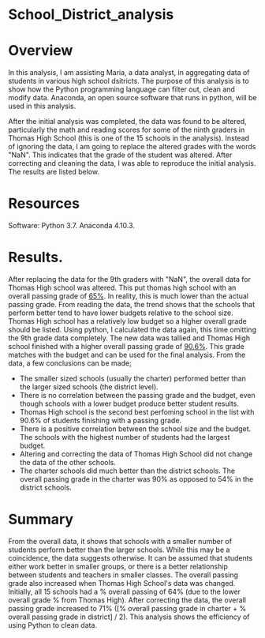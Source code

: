 # School_District_analysis

# Overview
In this analysis, I am assisting Maria, a data analyst, in aggregating data of students in various high school dsitricts. The purpose of this analysis is to show how the Python programming language can filter out, clean and modify data. Anaconda, an open source software that runs in python, will be used in this analysis.

After the initial analysis was completed, the data was found to be altered, particularly the math and reading scores for some of the ninth graders in Thomas High School (this is one of the 15 schools in the analysis). Instead of ignoring the data, I am going to replace the altered grades with the words "NaN". This indicates that the grade of the student was altered. After correcting and cleaning the data, I was able to reproduce the initial analysis. The results are listed below.

# Resources
Software: Python 3.7. Anaconda 4.10.3.

# Results.
After replacing the data for the 9th graders with "NaN", the overall data for Thomas High school was altered. This put thomas high school with an overall passing grade of [65%](https://github.com/somtoesomeju/School_District_analysis/blob/somtoesomeju-patch-thomas/Thomas_high_School_raw.png). In reality, this is much lower than the actual passing grade. From reading the data, the trend shows that the schools that perform better tend to have lower budgets relative to the school size. Thomas High school has a relatively low budget so a higher overall grade should be listed. Using python, I calculated the data again, this time omitting the 9th grade data completely. The new data was tallied and Thomas High school finished with a higher overall passing grade of [90.6%](https://github.com/somtoesomeju/School_District_analysis/blob/somtoesomeju-patch-thomas/Thomas_High_School_corrected.png). This grade matches with the budget and can be used for the final analysis. From the data, a few conclusions can be made;

- The smaller sized schools (usually the charter) performed better than the larger sized schools (the district level).
- There is no correlation between the passing grade and the budget, even though schools with a lower budget produce better student results.
- Thomas High school is the second best perfoming school in the list with 90.6% of students finishing with a passing grade.
- There is a positive correlation between the school size and the budget. The schools with the highest number of students had the largest budget.
- Altering and correcting the data of Thomas High School did not change the data of the other schools.
- The charter schools did much better than the district schools. The overall passing grade in the charter was 90% as opposed to 54% in the district schools.

# Summary
From the overall data, it shows that schools with a smaller number of students perform better than the larger schools. While this may be a coincidence, the data suggests otherwise. It can be assumed that students either work better in smaller groups, or there is a better relationship between students and teachers in smaller classes. The overall passing grade also increased when Thomas High School's data was changed. Initially, all 15 schools had a % overall passing of 64% (due to the lower overall grade % from Thomas High). After correcting the data, the overall passing grade increased to 71% ([% overall passing grade in charter + % overall passing grade in district] / 2). This analysis shows the efficiency of using Python to clean data.

